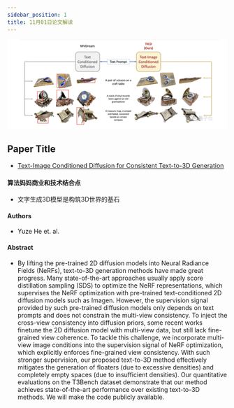 ```yaml
---
sidebar_position: 1
title: 11月01日论文解读
---
```


![](./20231101/1.png)

## Paper Title
* [Text-Image Conditioned Diffusion for Consistent Text-to-3D Generation](https://arxiv.org/abs/2312.11774)

#### 算法妈妈商业和技术结合点
* 文字生成3D模型是构筑3D世界的基石

#### Authors
* Yuze He et. al.

#### Abstract
* By lifting the pre-trained 2D diffusion models into Neural Radiance Fields (NeRFs), text-to-3D generation methods have made great progress. Many state-of-the-art approaches usually apply score distillation sampling (SDS) to optimize the NeRF representations, which supervises the NeRF optimization with pre-trained text-conditioned 2D diffusion models such as Imagen. However, the supervision signal provided by such pre-trained diffusion models only depends on text prompts and does not constrain the multi-view consistency. To inject the cross-view consistency into diffusion priors, some recent works finetune the 2D diffusion model with multi-view data, but still lack fine-grained view coherence. To tackle this challenge, we incorporate multi-view image conditions into the supervision signal of NeRF optimization, which explicitly enforces fine-grained view consistency. With such stronger supervision, our proposed text-to-3D method effectively mitigates the generation of floaters (due to excessive densities) and completely empty spaces (due to insufficient densities). Our quantitative evaluations on the T3Bench dataset demonstrate that our method achieves state-of-the-art performance over existing text-to-3D methods. We will make the code publicly available.
